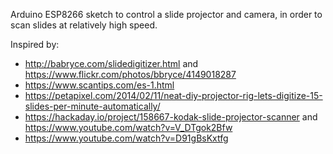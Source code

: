 Arduino ESP8266 sketch to control a slide projector and camera, in order to scan slides at relatively high speed.

Inspired by:
* http://babryce.com/slidedigitizer.html and https://www.flickr.com/photos/bbryce/4149018287
* https://www.scantips.com/es-1.html
* https://petapixel.com/2014/02/11/neat-diy-projector-rig-lets-digitize-15-slides-per-minute-automatically/
* https://hackaday.io/project/158667-kodak-slide-projector-scanner and https://www.youtube.com/watch?v=V_DTgok2Bfw
* https://www.youtube.com/watch?v=D91gBsKxtfg


 
